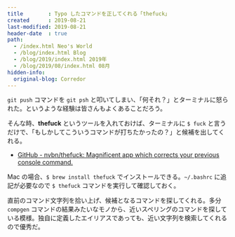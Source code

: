 ```yaml
---
title        : Typo したコマンドを正してくれる「thefuck」
created      : 2019-08-21
last-modified: 2019-08-21
header-date  : true
path:
  - /index.html Neo's World
  - /blog/index.html Blog
  - /blog/2019/index.html 2019年
  - /blog/2019/08/index.html 08月
hidden-info:
  original-blog: Corredor
---
```


`git push` コマンドを `git psh` と叩いてしまい、「何それ？」とターミナルに怒られた。というような経験は皆さんもよくあることだろう。

そんな時、**thefuck** というツールを入れておけば、ターミナルに `$ fuck` と言うだけで、「もしかしてこういうコマンドが打ちたかったの？」と候補を出してくれる。

- [GitHub - nvbn/thefuck: Magnificent app which corrects your previous console command.](https://github.com/nvbn/thefuck)

Mac の場合、`$ brew install thefuck` でインストールできる。`~/.bashrc` に追記が必要なので `$ thefuck` コマンドを実行して確認しておく。

直前のコマンド文字列を拾い上げ、候補となるコマンドを探してくれる。多分 `compgen` コマンドの結果みたいなモノから、近いスペリングのコマンドを探している模様。独自に定義したエイリアスであっても、近い文字列を検索してくれるので優秀だ。

